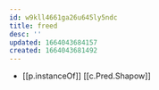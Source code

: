 ```yaml
---
id: w9kll4661ga26u645ly5ndc
title: freed
desc: ''
updated: 1664043684157
created: 1664043681492
---
```


- [[p.instanceOf]] [[c.Pred.Shapow]]